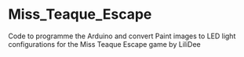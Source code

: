 # Miss_Teaque_Escape
Code to programme the Arduino and convert Paint images to LED light configurations for the Miss Teaque Escape game by LiliDee
